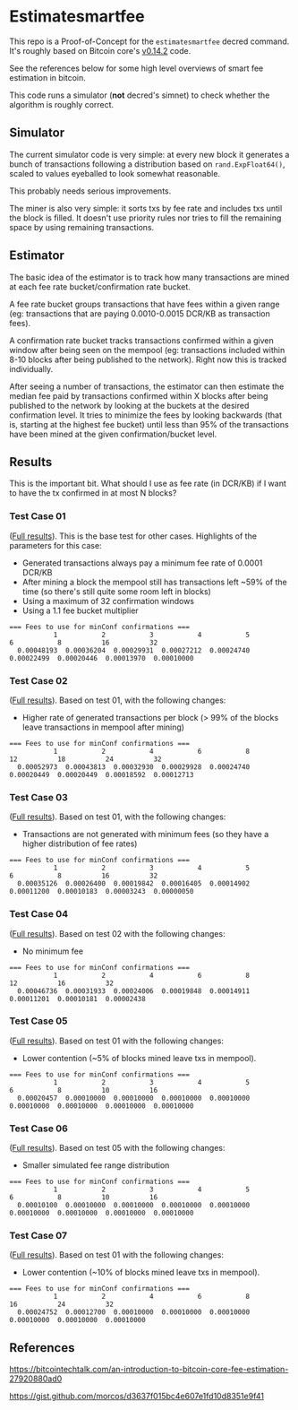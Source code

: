# Estimatesmartfee

This repo is a Proof-of-Concept for the `estimatesmartfee` decred command. It's roughly based on Bitcoin core's [v0.14.2](https://github.com/bitcoin/bitcoin/blob/v0.14.2/src/policy/fees.cpp) code.

See the references below for some high level overviews of smart fee estimation in bitcoin.

This code runs a simulator (**not** decred's simnet) to check whether the algorithm is roughly correct.

## Simulator

The current simulator code is very simple: at every new block it generates a bunch of transactions following a distribution based on `rand.ExpFloat64()`, scaled to values eyeballed to look somewhat reasonable.

This probably needs serious improvements.

The miner is also very simple: it sorts txs by fee rate and includes txs until the block is filled. It doesn't use priority rules nor tries to fill the remaining space by using remaining transactions.

## Estimator

The basic idea of the estimator is to track how many transactions are mined at each fee rate bucket/confirmation rate bucket.

A fee rate bucket groups transactions that have fees within a given range (eg: transactions that are paying 0.0010-0.0015 DCR/KB as transaction fees).

A confirmation rate bucket tracks transactions confirmed within a given window after being seen on the mempool (eg: transactions included within 8-10 blocks after being published to the network). Right now this is tracked individually.

After seeing a number of transactions, the estimator can then estimate the median fee paid by transactions confirmed within X blocks after being published to the network by looking at the buckets at the desired confirmation level. It tries to minimize the fees by looking backwards (that is, starting at the highest fee bucket) until less than 95% of the transactions have been mined at the given confirmation/bucket level.

## Results

This is the important bit. What should I use as fee rate (in DCR/KB) if I want to have the tx confirmed in at most N blocks?

### Test Case 01

([Full results](results/testcase01.txt)). This is the base test for
other cases. Highlights of the parameters for this case:

- Generated transactions always pay a minimum fee rate of 0.0001 DCR/KB
- After mining a block the mempool still has transactions left ~59% of the time
  (so there's still quite some room left in blocks)
- Using a maximum of 32 confirmation windows
- Using a 1.1 fee bucket multiplier

```
=== Fees to use for minConf confirmations ===
           1           2           3           4           5           6           8          16          32
  0.00048193  0.00036204  0.00029931  0.00027212  0.00024740  0.00022499  0.00020446  0.00013970  0.00010000
```

### Test Case 02

([Full results](results/testcase02.txt)). Based on test 01, with the following
changes:

- Higher rate of generated transactions per block (> 99% of the blocks leave
  transactions in mempool after mining)

```
=== Fees to use for minConf confirmations ===
           1           2           4           6           8          12          18          24          32
  0.00052973  0.00043813  0.00032930  0.00029928  0.00024740  0.00020449  0.00020449  0.00018592  0.00012713
```

### Test Case 03

([Full results](results/testcase03.txt)). Based on test 01, with the following
changes:

- Transactions are not generated with minimum fees (so they have a higher
  distribution of fee rates)

```
=== Fees to use for minConf confirmations ===
           1           2           3           4           5           6           8          16          32
  0.00035126  0.00026400  0.00019842  0.00016405  0.00014902  0.00011200  0.00010183  0.00003243  0.00000050
```

### Test Case 04

([Full results](results/testcase04.txt)). Based on test 02 with the following changes:

- No minimum fee

```
=== Fees to use for minConf confirmations ===
           1           2           4           6           8          12          16          32
  0.00046736  0.00031933  0.00024006  0.00019848  0.00014911  0.00011201  0.00010181  0.00002438
```

### Test Case 05

([Full results](results/testcase05.txt)). Based on test 01 with the following changes:

- Lower contention (~5% of blocks mined leave txs in mempool).

```
=== Fees to use for minConf confirmations ===
           1           2           3           4           5           6           8          10          16
  0.00020457  0.00010000  0.00010000  0.00010000  0.00010000  0.00010000  0.00010000  0.00010000  0.00010000
```

### Test Case 06

([Full results](results/testcase06.txt)). Based on test 05 with the following changes:

- Smaller simulated fee range distribution

```
=== Fees to use for minConf confirmations ===
           1           2           3           4           5           6           8          10          16
  0.00010100  0.00010000  0.00010000  0.00010000  0.00010000  0.00010000  0.00010000  0.00010000  0.00010000
```

### Test Case 07

([Full results](results/testcase07.txt)). Based on test 01 with the following changes:

- Lower contention (~10% of blocks mined leave txs in mempool).


```
=== Fees to use for minConf confirmations ===
           1           2           4           6           8          16          24          32
  0.00024752  0.00012700  0.00010000  0.00010000  0.00010000  0.00010000  0.00010000  0.00010000
```


## References

https://bitcointechtalk.com/an-introduction-to-bitcoin-core-fee-estimation-27920880ad0

https://gist.github.com/morcos/d3637f015bc4e607e1fd10d8351e9f41
